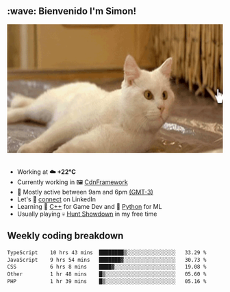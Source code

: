 <h2>:wave: <b>Bienvenido I'm Simon!&nbsp;</b></h2>

<section>
  <img src="./static/banner.gif" height=300 width=1000>
</section>

<br>

<ul>
  <li>
		<!--START_SECTION:weather-->
		Working at <b>☁️   +22°C</b>
		<!--END_SECTION:weather-->
  </li>
  <li>
    Currently working in 🖼️&nbsp;<a href=https://github.com/snapverse/cdn-framework target=_blank>CdnFramework</a>
  </li>
  <li>
    🚩 Mostly active between 9am and 6pm <a href=https://onlinealarmkur.com/world/es target=_blank>(GMT-3)</a>
  </li>
  <li>
    Let's 🔗&nbsp;<a href=https://www.linkedin.com/in/itsimmons target=_blank>connect</a> on LinkedIn
  </li>
  <li>
    Learning 👴&nbsp;<a href=https://images3.memedroid.com/images/UPLOADED755/65f2bce6734f6.webp target=_blank>C++</a> for Game Dev and 🐍&nbsp;<a href=https://qph.cf2.quoracdn.net/main-qimg-4472b6229cb75bf66ab531f3ebd4f975-lq target=_blank>Python</a> for ML
  </li>
  <li>
    Usually playing 💀&nbsp;<a href=https://www.huntshowdown.com target=_blank>Hunt Showdown</a> in my free time
  </li>
</ul>

<h2><b>Weekly coding breakdown </b></h2>

<!--START_SECTION:waka-->

```txt
TypeScript    10 hrs 43 mins  ████████▒░░░░░░░░░░░░░░░░   33.29 %
JavaScript    9 hrs 54 mins   ███████▓░░░░░░░░░░░░░░░░░   30.73 %
CSS           6 hrs 8 mins    ████▓░░░░░░░░░░░░░░░░░░░░   19.08 %
Other         1 hr 48 mins    █▒░░░░░░░░░░░░░░░░░░░░░░░   05.60 %
PHP           1 hr 39 mins    █▒░░░░░░░░░░░░░░░░░░░░░░░   05.16 %
```

<!--END_SECTION:waka-->
